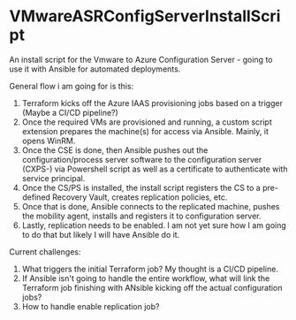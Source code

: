 # VMwareASRConfigServerInstallScript
An install script for the Vmware to Azure Configuration Server - going to use it with Ansible for automated deployments.

General flow i am going for is this:

1. Terraform kicks off the Azure IAAS provisioning jobs based on a trigger (Maybe a CI/CD pipeline?)
2. Once the required VMs are provisioned and running, a custom script extension prepares the machine(s) for access via Ansible. Mainly, it opens WinRM.
3. Once the CSE is done, then Ansible pushes out the configuration/process server software to the configuration server (CXPS-<GUID>) via Powershell script as well as a certificate to authenticate with service principal.
4. Once the CS/PS is installed, the install script registers the CS to a pre-defined Recovery Vault, creates replication policies, etc.
5. Once that is done, Ansible connects to the replicated machine, pushes the mobility agent, installs and registers it to configuration server.
6. Lastly, replication needs to be enabled. I am not yet sure how I am going to do that but likely I will have Ansible do it.

Current challenges:
1. What triggers the initial Terraform job? My thought is a CI/CD pipeline.
2. If Ansible isn't going to handle the entire workflow, what will link the Terraform job finishing with ANsible kicking off the actual configuration jobs?
3. How to handle enable replication job?
